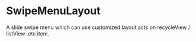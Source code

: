 # SwipeMenuLayout
A slide swipe menu which can use customized layout acts on recycleView / listView .etc item.
